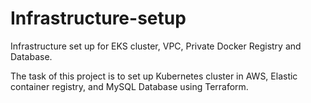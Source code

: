 # Infrastructure-setup
Infrastructure set up for EKS cluster, VPC, Private Docker Registry and Database.

The task of this project is to set up Kubernetes cluster in AWS, Elastic container registry, and MySQL
Database using Terraform.
